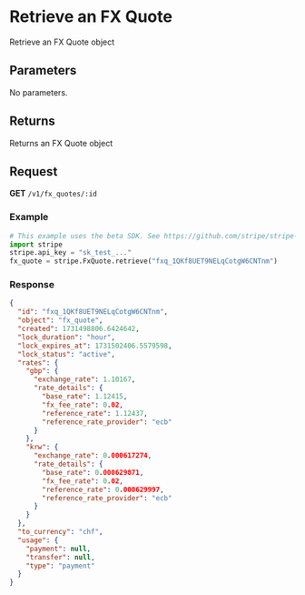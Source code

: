 # Retrieve an FX Quote

Retrieve an FX Quote object

## Parameters

No parameters.

## Returns

Returns an FX Quote object

## Request

**GET** `/v1/fx_quotes/:id`

### Example

```python
# This example uses the beta SDK. See https://github.com/stripe/stripe-python#beta-sdks
import stripe
stripe.api_key = "sk_test_..."
fx_quote = stripe.FxQuote.retrieve("fxq_1QKf8UET9NELqCotgW6CNTnm")
```

### Response

```json
{
  "id": "fxq_1QKf8UET9NELqCotgW6CNTnm",
  "object": "fx_quote",
  "created": 1731498806.6424642,
  "lock_duration": "hour",
  "lock_expires_at": 1731502406.5579598,
  "lock_status": "active",
  "rates": {
    "gbp": {
      "exchange_rate": 1.10167,
      "rate_details": {
        "base_rate": 1.12415,
        "fx_fee_rate": 0.02,
        "reference_rate": 1.12437,
        "reference_rate_provider": "ecb"
      }
    },
    "krw": {
      "exchange_rate": 0.000617274,
      "rate_details": {
        "base_rate": 0.000629871,
        "fx_fee_rate": 0.02,
        "reference_rate": 0.000629997,
        "reference_rate_provider": "ecb"
      }
    }
  },
  "to_currency": "chf",
  "usage": {
    "payment": null,
    "transfer": null,
    "type": "payment"
  }
}
``` 